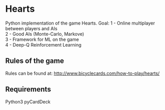 # Hearts
Python implementation of the game Hearts.
Goal:
  1 - Online multiplayer between players and AIs  
  2 - Good AIs (Monte-Carlo, Markove)  
  3 - Framework for ML on the game  
  4 - Deep-Q Reinforcement Learning  

## Rules of the game
Rules can be found at: http://www.bicyclecards.com/how-to-play/hearts/

## Requirements
  Python3 pyCardDeck  
  
